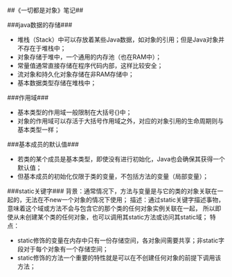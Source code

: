##《一切都是对象》笔记##

###java数据的存储###
- 堆栈（Stack）中可以存放着某些Java数据，如对象的引用；但是Java对象并不存在于堆栈中；
- 对象存储于堆中，一个通用的内存池（也在RAM中）；
- 常量值通常直接存储在程序代码内部，这样比较安全；
- 流对象和持久化对象存储在非RAM存储中；
- 基本数据类型存储在堆栈中；

###作用域###
- 基本类型的作用域一般限制在大括号{}中；
- 对象的作用域可以存活于大括号作用域之外，对应的对象引用的生命周期则与基本类型一样；

###基本成员的默认值###
- 若类的某个成员是基本类型，即使没有进行初始化，Java也会确保其获得一个默认值；
- 但基本成员的初始化仅限于类的变量，不包括方法的变量（局部变量）；

###static关键字###
背景：通常情况下，方法与变量是与它的类的对象关联在一起的，无法在不new一个对象的情况下使用；
描述：通过static关键字描述事物，意味着这个域或方法不会与包含它的那个类的任何对象实例关联在一起，
所以即使从未创建某个类的任何对象，也可以调用其static方法或访问其static域；
特点：
- static修饰的变量在内存中只有一份存储空间，各对象间需要共享；非static字段对于每个对象有一个存储空间；
- static修饰的方法一个重要的特性就是可以在不创建任何对象的前提下调用该方法；


